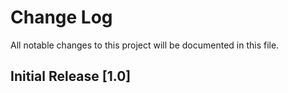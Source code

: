# Change Log
All notable changes to this project will be documented in this file.

## Initial Release [1.0]

